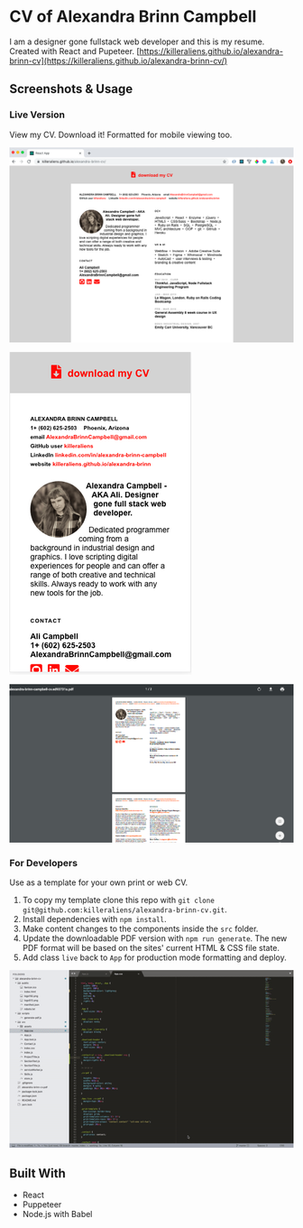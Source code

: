 # CV of Alexandra Brinn Campbell

I am a designer gone fullstack web developer and this is my resume.
Created with React and Pupeteer.
[https://killeraliens.github.io/alexandra-brinn-cv](https://killeraliens.github.io/alexandra-brinn-cv/)


## Screenshots & Usage

### Live Version
View my CV. Download it! Formatted for mobile viewing too.

![My live resume desktop format screenshot](/src/assets/cv-desktop.png)

![My live resume mobile format screenshot](/src/assets/cv-mobile.png)

![My live resume pdf format screenshot](/src/assets/cv-pdf.png)


### For Developers
Use as a template for your own print or web CV.

1. To copy my template clone this repo with `git clone git@github.com:killeraliens/alexandra-brinn-cv.git`.
2. Install dependencies with `npm install`.
3. Make content changes to the components inside the `src` folder.
4. Update the downloadable PDF version with `npm run generate`. The new PDF format will be based on the sites' current HTML & CSS file state.
5. Add class `live` back to `App` for production mode formatting and deploy.

![How to update the PDF dev mode, animated gif](/src/assets/cv-pdf-generate.gif)


## Built With

* React
* Puppeteer
* Node.js with Babel
